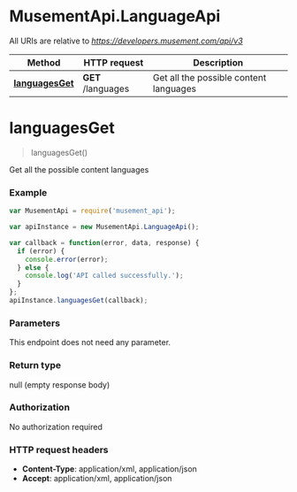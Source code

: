 # MusementApi.LanguageApi

All URIs are relative to *https://developers.musement.com/api/v3*

Method | HTTP request | Description
------------- | ------------- | -------------
[**languagesGet**](LanguageApi.md#languagesGet) | **GET** /languages | Get all the possible content languages


<a name="languagesGet"></a>
# **languagesGet**
> languagesGet()

Get all the possible content languages

### Example
```javascript
var MusementApi = require('musement_api');

var apiInstance = new MusementApi.LanguageApi();

var callback = function(error, data, response) {
  if (error) {
    console.error(error);
  } else {
    console.log('API called successfully.');
  }
};
apiInstance.languagesGet(callback);
```

### Parameters
This endpoint does not need any parameter.

### Return type

null (empty response body)

### Authorization

No authorization required

### HTTP request headers

 - **Content-Type**: application/xml, application/json
 - **Accept**: application/xml, application/json

